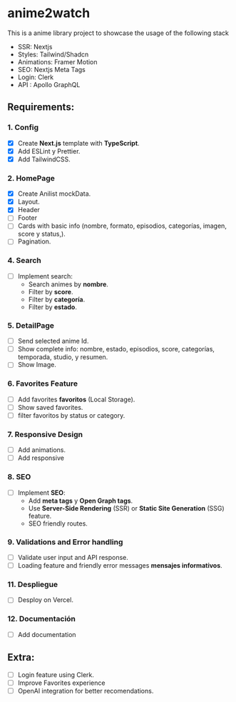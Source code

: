 # anime2watch

This is a anime library project to showcase the usage of the following stack

- SSR: Nextjs
- Styles: Tailwind/Shadcn
- Animations: Framer Motion
- SEO: Nextjs Meta Tags
- Login: Clerk
- API : Apollo GraphQL

## Requirements:

### 1. Config

- [x] Create **Next.js** template with **TypeScript**.
- [x] Add ESLint y Prettier.
- [x] Add TailwindCSS.

### 2. HomePage

- [x] Create Anilist mockData.
- [x] Layout.
- [x] Header
- [ ] Footer
- [ ] Cards with basic info (nombre, formato, episodios, categorías, imagen, score y status,).
- [ ] Pagination.

### 4. Search

- [ ] Implement search:
  - Search animes by **nombre**.
  - Filter by **score**.
  - Filter by **categoría**.
  - Filter by **estado**.

### 5. DetailPage

- [ ] Send selected anime Id.
- [ ] Show complete info: nombre, estado, episodios, score, categorías, temporada, studio, y resumen.
- [ ] Show Image.

### 6. Favorites Feature

- [ ] Add favorites **favoritos** (Local Storage).
- [ ] Show saved favorites.
- [ ] filter favoritos by status or category.

### 7. Responsive Design

- [ ] Add animations.
- [ ] Add responsive

### 8. SEO

- [ ] Implement **SEO**:
  - Add **meta tags** y **Open Graph tags**.
  - Use **Server-Side Rendering** (SSR) or **Static Site Generation** (SSG) feature.
  - SEO friendly routes.

### 9. Validations and Error handling

- [ ] Validate user input and API response.
- [ ] Loading feature and friendly error messages **mensajes informativos**.

### 11. Despliegue

- [ ] Desploy on Vercel.

### 12. Documentación

- [ ] Add documentation

## Extra:

- [ ] Login feature using Clerk.
- [ ] Improve Favorites experience
- [ ] OpenAI integration for better recomendations.
